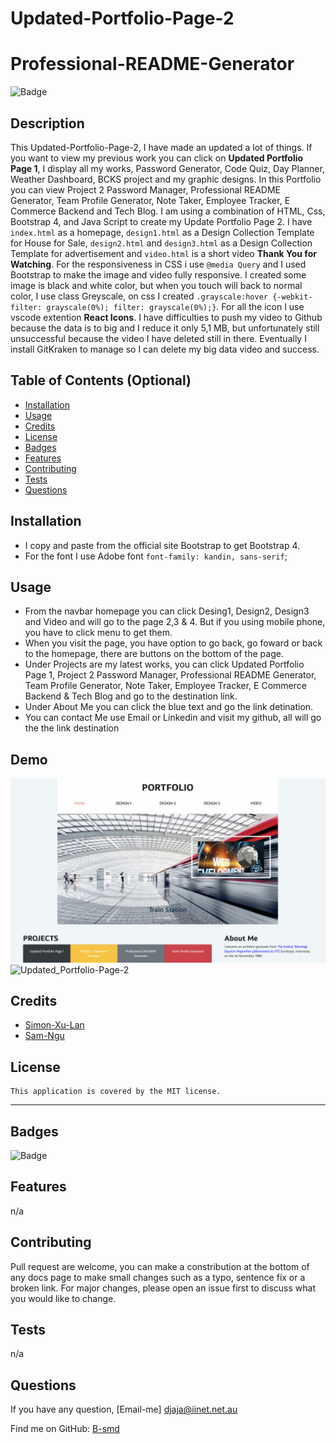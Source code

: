 # Updated-Portfolio-Page-2

#  Professional-README-Generator
  ![Badge](https://img.shields.io/badge/License-MIT-blue.svg)

## Description

This Updated-Portfolio-Page-2, I have made an updated a lot of things. If you want to view my previous work you can click on **Updated Portfolio Page 1**, I display all my works, Password Generator, Code Quiz, Day Planner, Weather Dashboard, BCKS project and my graphic designs. In this Portfolio you can view Project 2 Password Manager, Professional README Generator, Team Profile Generator, Note Taker, Employee Tracker, E Commerce Backend and Tech Blog. I am using a combination of HTML, Css, Bootstrap 4, and Java Script to create my Update Portfolio Page 2. I have `index.html` as a homepage, `design1.html` as a Design Collection Template for House for Sale, `design2.html` and `design3.html` as a Design Collection Template for advertisement and `video.html` is a short video **Thank You for Watching**.  For the responsiveness in CSS i use `@media Query` and I used Bootstrap to make the image and video fully responsive. I created some image is black and white color, but when you touch will back to normal color, I use class Greyscale, on css I created `.grayscale:hover {-webkit-filter: grayscale(0%); filter: grayscale(0%);}`. For all the icon I use vscode extention **React Icons**. I have difficulties to push my video to Github because the data is to big and I reduce it only 5,1 MB, but unfortunately still unsuccessful because the video I have deleted still in there. Eventually I install GitKraken to manage so I can delete my big data video and success. 

## Table of Contents (Optional)

- [Installation](#installation)
- [Usage](#usage)
- [Credits](#credits)
- [License](#license)
- [Badges](#badges)
- [Features](#features)
- [Contributing](#contributing)
- [Tests](#tests)
- [Questions](#questions)

## Installation

- I copy and paste from the official site Bootstrap to get Bootstrap 4.
- For the font I use Adobe font `font-family: kandin, sans-serif`;


## Usage

- From the navbar homepage you can click Desing1, Design2, Design3 and Video and will go to the page 2,3 & 4. But if you using mobile phone, you have to click menu to get them.
- When you visit the page, you have option to go back, go foward or back to the homepage, there are buttons on the bottom of the page.
- Under Projects are my latest works, you can click Updated Portfolio Page 1, Project 2 Password Manager, Professional README Generator, Team Profile Generator, Note Taker, Employee Tracker, E Commerce Backend & Tech Blog and go to the destination link.
- Under About Me you can click the blue text and go the link detination.
- You can contact Me use Email or Linkedin and visit my github, all will go the the link destination

## Demo

![Updated-Portfolio-Page-2](./img/ScreenShot1.png)
![Updated_Portfolio-Page-2](./img/ScreenShot2.png)

## Credits

- [Simon-Xu-Lan](https://github.com/Simon-Xu-Lan)
- [Sam-Ngu](https://github.com/sam-ngu)


## License
    This application is covered by the MIT license.

---
## Badges
![Badge](https://img.shields.io/badge/License-MIT-blue.svg)

## Features

n/a

## Contributing
Pull request are welcome, you can make a constribution at the bottom of any docs page to make small changes such as a typo, sentence fix or a broken link. For major changes, please open an issue first to discuss what you would like to change.

## Tests

n/a

## Questions

If you have any question, [Email-me] djaja@iinet.net.au 

Find me on GitHub: [B-smd](https://github.com/B-smd)   



